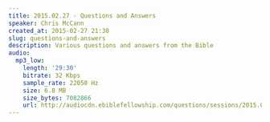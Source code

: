```yaml
---
title: 2015.02.27 - Questions and Answers
speaker: Chris McCann
created_at: 2015-02-27 21:30
slug: questions-and-answers
description: Various questions and answers from the Bible
audio:
  mp3_low:
    length: '29:30'
    bitrate: 32 Kbps
    sample_rate: 22050 Hz
    size: 6.8 MB
    size_bytes: 7082866
    url: http://audiocdn.ebiblefellowship.com/questions/sessions/2015.02.27_McCann_-_Questions_and_Answers.mp3
---
```

